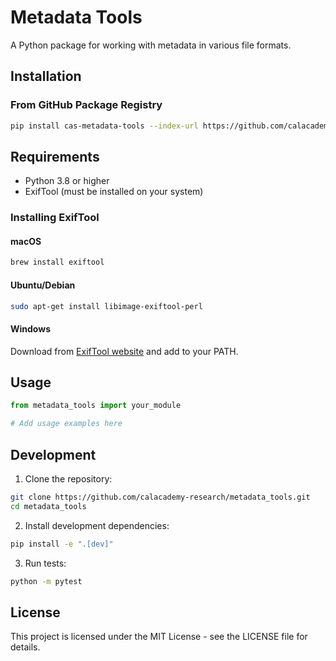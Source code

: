 # Metadata Tools

A Python package for working with metadata in various file formats.

## Installation

### From GitHub Package Registry

```bash
pip install cas-metadata-tools --index-url https://github.com/calacademy-research/metadata_tools/packages
```

## Requirements

- Python 3.8 or higher
- ExifTool (must be installed on your system)

### Installing ExifTool

#### macOS
```bash
brew install exiftool
```

#### Ubuntu/Debian
```bash
sudo apt-get install libimage-exiftool-perl
```

#### Windows
Download from [ExifTool website](https://exiftool.org/) and add to your PATH.

## Usage

```python
from metadata_tools import your_module

# Add usage examples here
```

## Development

1. Clone the repository:
```bash
git clone https://github.com/calacademy-research/metadata_tools.git
cd metadata_tools
```

2. Install development dependencies:
```bash
pip install -e ".[dev]"
```

3. Run tests:
```bash
python -m pytest
```

## License

This project is licensed under the MIT License - see the LICENSE file for details.

